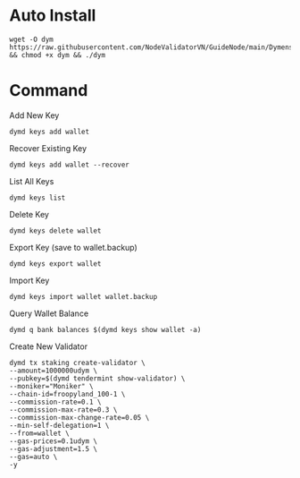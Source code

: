 # Auto Install

    wget -O dym https://raw.githubusercontent.com/NodeValidatorVN/GuideNode/main/Dymension/dym && chmod +x dym && ./dym

# Command

Add New Key

    dymd keys add wallet

Recover Existing Key

    dymd keys add wallet --recover

List All Keys

    dymd keys list

Delete Key

    dymd keys delete wallet

Export Key (save to wallet.backup)

    dymd keys export wallet

Import Key

    dymd keys import wallet wallet.backup

Query Wallet Balance

    dymd q bank balances $(dymd keys show wallet -a)

Create New Validator

    dymd tx staking create-validator \
    --amount=1000000udym \
    --pubkey=$(dymd tendermint show-validator) \
    --moniker="Moniker" \
    --chain-id=froopyland_100-1 \
    --commission-rate=0.1 \
    --commission-max-rate=0.3 \
    --commission-max-change-rate=0.05 \
    --min-self-delegation=1 \
    --from=wallet \
    --gas-prices=0.1udym \
    --gas-adjustment=1.5 \
    --gas=auto \
    -y 
